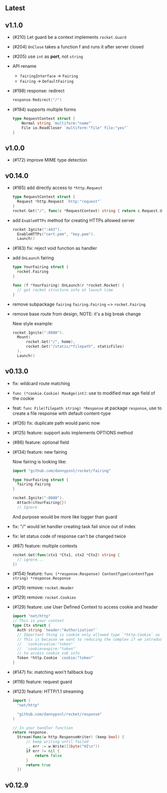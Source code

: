 ## Latest

## v1.1.0

- (#210) Let guard be a context implements `rocket.Guard`
- (#204) `OnClose` takes a function f and runs it after server closed
- (#205) use `int` as **port**, not `string`
- API rename
  - `fairingInterface` -> `Fairing`
  - `Fairing` -> `DefaultFairing`
- (#198) response: redirect
  ```go
  response.Redirect("/")
  ```
- (#194) supports multiple forms

  ```go
  type RequestContext struct {
      Normal string `multiform:"name"`
      File io.ReadCloser `multiform:"file" file:"yes"`
  }
  ```

## v1.0.0

- (#172) improve MIME type detection

## v0.14.0

- (#165) add directly access to `*http.Request`
  ```go
  type RequestContext struct {
  	Request *http.Request `http:"request"`
  }
  rocket.Get("/", func(c *RequestContext) string { return c.Request.URL.Path })
  ```
- add `EnableHTTPs` method for creating HTTPs allowed server
  ```go
  rocket.Ignite(":443").
  	EnableHTTPs("cert.pem", "key.pem").
  	Launch()
  ```
- (#183) fix: reject void function as handler
- add `OnLaunch` fairing

  ```go
  type YourFairing struct {
  	rocket.Fairing
  }

  func (f *YourFairing) OnLaunch(r *rocket.Rocket) {
  	// get rocket structure info at launch time
  }
  ```

- remove subpackage `fairing`
  `fairing.Fairing` ~> `rocket.Fairing`
- remove base route from design, NOTE: it's a big break change

  New style example:

  ```go
  rocket.Ignite(":8080").
  	Mount(
  		rocket.Get("/", home),
  		rocket.Get("/static/*filepath", staticFiles)
   	).
  	Launch()
  ```

## v0.13.0

- fix: wildcard route matching
- `func (*cookie.Cookie) MaxAge(int)`: use to modified max age field of the cookie
- feat: `func File(filepath string) *Response` at package `response`, use to create a file response with default content-type
- (#126) fix: duplicate path would panic now
- (#125) feature: support auto implements OPTIONS method
- (#86) feature: optional field
- (#134) feature: new fairing

  Now fairing is looking like:

  ```go
  import "github.com/dannypsnl/rocket/fairing"

  type YourFairing struct {
  	fairing.Fairing
  }

  rocket.Ignite(":8080").
  	Attach(&YourFairing{})
  	// Ignore
  ```

  And purpose would be more like logger than guard

- fix: "/" would let handler creating task fail since out of index
- fix: let status code of response can't be changed twice
- (#87) feature: multiple contexts
  ```go
  rocket.Get(func(ctx1 *Ctx1, ctx2 *Ctx2) string {
  	// ignore...
  })
  ```
- (#154) feature: `func (*response.Response) ContentType(contentType string) *response.Response`
- (#129) remove: `rocket.Header`
- (#129) remove: `rocket.Cookies`
- (#129) feature: use User Defined Context to access cookie and header
  ```go
  import "net/http"
  // This is your context
  type Ctx struct {
  	Auth string `header:"Authorization"`
  	// Important thing is cookie only allowed type `*http.Cookie` as field
  	// This is because we want to reducing the complex if we introduce
  	//	`cookie>value:"token"`
  	//	`cookie>expire:"token"`
  	// to access cookie sub info
  	Token *http.Cookie `cookie:"token"`
  }
  ```
- (#147) fix: matching won't fallback bug
- (#116) feature: request guard
- (#123) feature: HTTP/1.1 streaming

  ```go
  import (
  	"net/http"

  	"github.com/dannypsnl/rocket/response"
  )

  // In your handler function
  return response.
  	Stream(func(w http.ResponseWriter) (keep bool) {
  		// keep writing until failed
  		_, err := w.Write([]byte("HI\n"))
  		if err != nil {
  			return false
  		}
  		return true
  	})
  ```

## v0.12.9
